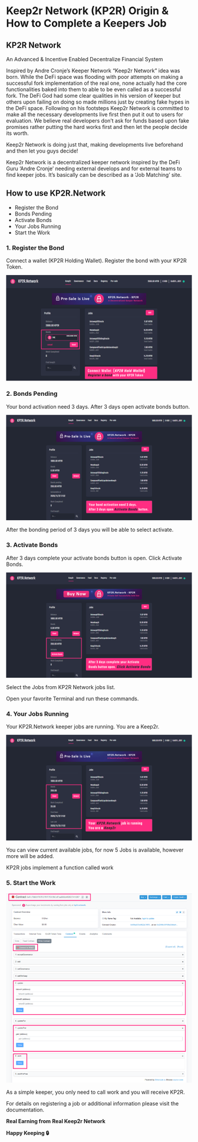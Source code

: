 # Keep2r Network (KP2R) Origin & How to Complete a Keepers Job


## KP2R Network
An Advanced & Incentive Enabled Decentralize Financial System

Inspired by Andre Cronje’s Keeper Network “Keep2r Network” idea was born. While the DeFi space was flooding with poor attempts on making a successful fork implementation of the real one, none actually had the core functionalities baked into them to able to be even called as a successful fork. The DeFi God had some clear qualities in his version of keeper but others upon failing on doing so made millions just by creating fake hypes in the DeFi space. Following on his footsteps Keep2r Network is committed to make all the necessary developments live first then put it out to users for evaluation. We believe real developers don’t ask for funds based upon fake promises rather putting the hard works first and then let the people decide its worth.

Keep2r Network is doing just that, making developments live beforehand and then let you guys decide!

Keep2r Network is a decentralized keeper network inspired by the DeFi Guru ‘Andre Cronje’ needing external develops and for external teams to find keeper jobs. It’s basically can be described as a ‘Job Matching’ site.


## How to use KP2R.Network

* Register the Bond
* Bonds Pending
* Activate Bonds
* Your Jobs Running
* Start the Work


### 1. Register the Bond
Connect a wallet (KP2R Holding Wallet). Register the bond with your KP2R Token.

[![N|Solid](https://raw.githubusercontent.com/kp2r-network/howto-job/master/1-register-bond.png)](https://kp2r.network/)


### 2. Bonds Pending

Your bond activation need 3 days. After 3 days open activate bonds button.

[![N|Solid](https://raw.githubusercontent.com/kp2r-network/howto-job/master/2-bond-pending.png)](https://kp2r.network/)

After the bonding period of 3 days you will be able to select activate.


### 3. Activate Bonds

After 3 days complete your activate bonds button is open. Click Activate Bonds.

[![N|Solid](https://raw.githubusercontent.com/kp2r-network/howto-job/master/3-activate-bond.png)](https://kp2r.network/)

Select the Jobs from KP2R Network jobs list.

Open your favorite Terminal and run these commands.


### 4. Your Jobs Running

Your KP2R.Network keeper jobs are running. You are a Keep2r.

[![N|Solid](https://raw.githubusercontent.com/kp2r-network/howto-job/master/4-job-running.png)](https://kp2r.network/)

You can view current available jobs, for now 5 Jobs is available, however more will be added.

KP2R jobs implement a function called work

### 5. Start the Work

[![N|Solid](https://raw.githubusercontent.com/kp2r-network/howto-job/master/work-connect.png)](https://kp2r.network/)

As a simple keeper, you only need to call work and you will receive KP2R.

For details on registering a job or additional information please visit the documentation.

**Real Earning from**
**Real Keep2r Network**

**Happy Keeping 🔒**
